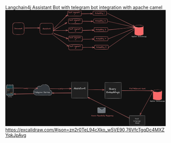 Langchain4j Assistant Bot with telegram bot integration with apache camel
![img.png](img.png)
https://excalidraw.com/#json=zn2r0TeL94cXko_w5VE90,76VfcTgqDc4MXZYqkJpAvg
